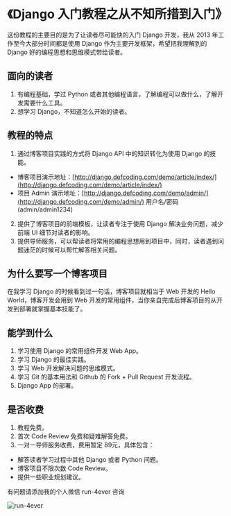# 《Django 入门教程之从不知所措到入门》

这份教程的主要目的是为了让读者尽可能快的入门 Django 开发，我从 2013 年工作至今大部分时间都是使用 Django 作为主要开发框架，希望把我理解到的 Django 好的编程思想和思维模式带给读者。

## 面向的读者
1. 有编程基础，学过 Python 或者其他编程语言，了解编程可以做什么，了解开发需要什么工具。
2. 想学习 Django，不知道怎么开始的读者。

## 教程的特点
1. 通过博客项目实践的方式将 Django API 中的知识转化为使用 Django 的技能。

  - 博客项目演示地址：[http://django.defcoding.com/demo/article/index/](http://django.defcoding.com/demo/article/index/)
  - 项目 Admin 演示地址：[http://django.defcoding.com/demo/admin/](http://django.defcoding.com/demo/admin/) 用户名/密码(admin/admin1234)
2. 提供了博客项目的前端模板，让读者专注于使用 Django 解决业务问题，减少前端 UI 细节对读者的影响。
3. 提供导师服务，可以帮读者将常用的编程思想用到项目中，同时，读者遇到问题迷茫的时候可以帮忙解答相关问题。

## 为什么要写一个博客项目
在我学习 Django 的时候看到过一句话，博客项目就相当于 Web 开发的 Hello World，博客开发会用到 Web 开发的常用组件，当你亲自完成后博客项目的从开发到部署就掌握基本技能了。

## 能学到什么
1. 学习使用 Django 的常用组件开发 Web App。
2. 学习 Django 的最佳实践。
3. 学习 Web 开发解决问题的思维模式。
4. 学习 Git 的基本用法和 Github 的 Fork + Pull Request 开发流程。
5. Django App 的部署。

## 是否收费
1. 教程免费。
2. 首次 Code Review 免费和疑难解答免费。
3. 一对一导师服务收费，费用暂定 89元，具体包含：

  - 解答读者学习过程中其他 Django 或者 Python 问题。
  - 博客项目不限次数 Code Review。
  - 提供一些职业规划建议。

有问题请添加我的个人微信 run-4ever 咨询

![run-4ever](http://cdn.defcoding.com/7AAD92A8-681F-4576-B24D-366CFD9BCFEC.png)
